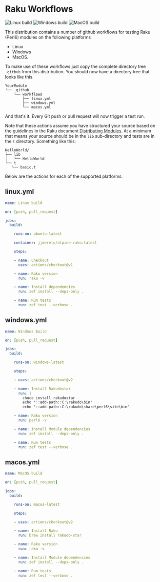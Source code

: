 # Raku Workflows

![Linux build](https://github.com/pmqs/action-raku-test/workflows/Linux%20build/badge.svg)
![Windows build](https://github.com/pmqs/action-raku-test/workflows/Windows%20build/badge.svg)
![MacOS build](https://github.com/pmqs/action-raku-test/workflows/MacOS%20build/badge.svg)

This distribution contains a number of github workflows for testing Raku (Perl6) modules on the following platforms

* Linux
* Windows
* MacOS.


To make use of these workflows just copy the complete directory tree `.github` from this distribution.
You should now have a directory tree that looks like this.


```
YourModule
└── .github
    └── workflows
        ├── linux.yml
        ├── windows.yml
        └── macos.yml

```

And that's it. Every Git push or pull request will now trigger a test run.


Note that these actions assume you have structured your source based on the guidelines in the Raku document [Distributing Modules](https://docs.raku.org/language/modules#Distributing_modules). At a minimum that means your source should be in the `lib` sub-directory and tests are in the `t` directory. Something like this:

 ```
HelloWorld/
├── lib
│   └── HelloWorld
└── t
    └── basic.t
```


Below are the actions for each of the supported platforms.

## linux.yml

```yaml
name: Linux build

on: [push, pull_request]

jobs:
  build:

    runs-on: ubuntu-latest

    container: jjmerelo/alpine-raku:latest

    steps:

    - name: Checkout
      uses: actions/checkout@v1

    - name: Raku version
      run: raku -v

    - name: Install dependencies
      run: zef install --deps-only .

    - name: Run tests
      run: zef test --verbose .
```

## windows.yml

```yaml
name: Windows build

on: [push, pull_request]

jobs:
  build:

    runs-on: windows-latest

    steps:

    - uses: actions/checkout@v2

    - name: Install Rakudostar
      run: |
        choco install rakudostar
        echo "::add-path::C:\rakudo\bin"
        echo "::add-path::C:\rakudo\share\perl6\site\bin"

    - name: Raku version
      run: perl6 -v

    - name: Install Module dependencies
      run: zef install --deps-only .

    - name: Run tests
      run: zef test --verbose .
```

## macos.yml

```yaml
name: MacOS build

on: [push, pull_request]

jobs:
  build:

    runs-on: macos-latest

    steps:

    - uses: actions/checkout@v2

    - name: Install Raku
      run: brew install rakudo-star

    - name: Raku version
      run: raku -v

    - name: Install Module dependencies
      run: zef install --deps-only .

    - name: Run tests
      run: zef test --verbose .
```
